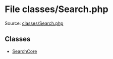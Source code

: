 File classes/Search.php
=========

Source: [classes/Search.php](https://github.com/PrestaShop/PrestaShop/blob/1.5.0.1/classes/Search.php)


Classes
-------

* [SearchCore](class.SearchCore.md)

